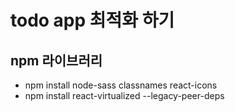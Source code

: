 # todo app 최적화 하기

## npm 라이브러리

- npm install node-sass classnames react-icons
- npm install react-virtualized --legacy-peer-deps